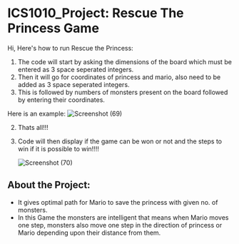 # ICS1010_Project: Rescue The Princess Game

Hi, Here's how to run Rescue the Princess:

  1. The code will start by asking the dimensions of the board which must be entered as 3 space seperated integers.
  2. Then it will go for coordinates of princess and mario, also need to be added as 3 space seperated integers.
  3. This is followed by numbers of monsters present on the board followed by entering their coordinates.

Here is an example:
     ![Screenshot (69)](https://github.com/Shreyansh9878/ICS_CP_BinaryBombshells/assets/141743001/fcdd8ce9-d420-4a80-bfb7-8b5b2d6a55fd)
    
  2. Thats all!!!
  3. Code will then display if the game can be won or not and the steps to win if it is possible to win!!!!

     ![Screenshot (70)](https://github.com/Shreyansh9878/ICS_CP_BinaryBombshells/assets/141743001/734f9c07-709a-4375-b35a-d96d16a6aaa9)

## About the Project:
- It gives optimal path for Mario to save the princess with given no. of monsters.
- In this Game the monsters are intelligent that means when Mario moves one step, monsters also move one step in the direction of princess or Mario depending upon their distance from them.
  
